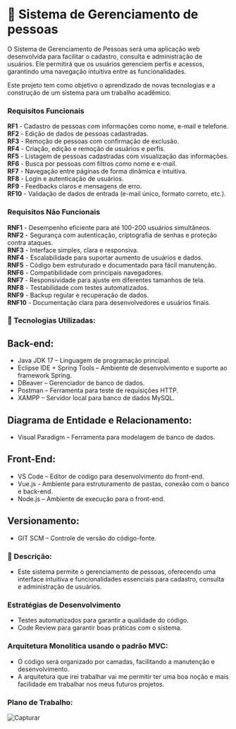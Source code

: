 # 📌 Sistema de Gerenciamento de pessoas
O Sistema de Gerenciamento de Pessoas será uma aplicação web desenvolvida para facilitar o cadastro, consulta e administração de usuários. Ele permitirá que os usuários gerenciem perfis e acessos, garantindo uma navegação intuitiva entre as funcionalidades.

Este projeto tem como objetivo o aprendizado de novas tecnologias e a construção de um sistema para um trabalho acadêmico.

### Requisitos Funcionais

**RF1** - Cadastro de pessoas com informações como nome, e-mail e telefone.  
**RF2** - Edição de dados de pessoas cadastradas.  
**RF3** - Remoção de pessoas com confirmação de exclusão.  
**RF4** - Criação, edição e remoção de usuários e perfis.  
**RF5** - Listagem de pessoas cadastradas com visualização das informações.  
**RF6** - Busca por pessoas com filtros como nome e e-mail.  
**RF7** - Navegação entre páginas de forma dinâmica e intuitiva.  
**RF8** - Login e autenticação de usuários.  
**RF9** - Feedbacks claros e mensagens de erro.  
**RF10** - Validação de dados de entrada (e-mail único, formato correto, etc.).  

### Requisitos Não Funcionais

**RNF1** - Desempenho eficiente para até 100-200 usuários simultâneos.  
**RNF2** - Segurança com autenticação, criptografia de senhas e proteção contra ataques.  
**RNF3** - Interface simples, clara e responsiva.  
**RNF4** - Escalabilidade para suportar aumento de usuários e dados.  
**RNF5** - Código bem estruturado e documentado para fácil manutenção.  
**RNF6** - Compatibilidade com principais navegadores.  
**RNF7** - Responsividade para ajuste em diferentes tamanhos de tela.  
**RNF8** - Testabilidade com testes automatizados.  
**RNF9** - Backup regular e recuperação de dados.  
**RNF10** - Documentação clara para desenvolvedores e usuários finais.  

### 🚀 Tecnologias Utilizadas:

## Back-end: 

- Java JDK 17 – Linguagem de programação principal.
- Eclipse IDE + Spring Tools – Ambiente de desenvolvimento e suporte ao framework Spring.
- DBeaver – Gerenciador de banco de dados.
- Postman – Ferramenta para teste de requisições HTTP.
- XAMPP – Servidor local para banco de dados MySQL.

## Diagrama de Entidade e Relacionamento:

- Visual Paradigm – Ferramenta para modelagem de banco de dados.

## Front-End:

- VS Code – Editor de código para desenvolvimento do front-end.
- Vue.js - Ambiente para estruturamento de pastas, conexão com o banco e back-end.
- Node.js – Ambiente de execução para o front-end.

## Versionamento:

- GIT SCM – Controle de versão do código-fonte.

### 📝 Descrição:

- Este sistema permite o gerenciamento de pessoas, oferecendo uma interface intuitiva e funcionalidades essenciais para cadastro, consulta e administração de usuários.

### Estratégias de Desenvolvimento

- Testes automatizados para garantir a qualidade do código.
- Code Review para garantir boas práticas com o sistema.

### Arquitetura Monolítica usando o padrão MVC:

- O código será organizado por camadas, facilitando a manutenção e desenvolvimento.
- A arquitetura que irei trabalhar vai me permitir ter uma boa noção e mais facilidade em trabalhar nos meus futuros projetos.

### Plano de Trabalho:
![Capturar](https://github.com/user-attachments/assets/6a522b9c-f7e8-4db0-aab6-30b3a1447b05)

